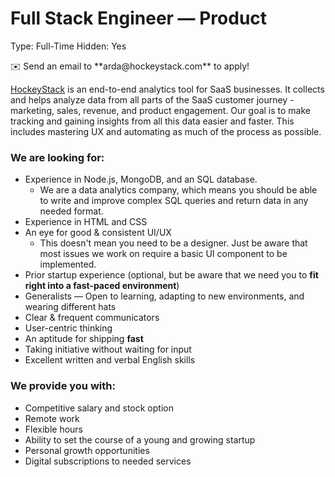 # Full Stack Engineer — Product

Type: Full-Time
Hidden: Yes

<aside>
✉️ Send an email to **arda@hockeystack.com** to apply!

</aside>

[HockeyStack](https://www.hockeystack.com) is an end-to-end analytics tool for SaaS businesses. It collects and helps analyze data from all parts of the SaaS customer journey - marketing, sales, revenue, and product engagement. Our goal is to make tracking and gaining insights from all this data easier and faster. This includes mastering UX and automating as much of the process as possible.

### We are looking for:

- Experience in Node.js, MongoDB, and an SQL database.
    - We are a data analytics company, which means you should be able to write and improve complex SQL queries and return data in any needed format.
- Experience in HTML and CSS
- An eye for good & consistent UI/UX
    - This doesn't mean you need to be a designer. Just be aware that most issues we work on require a basic UI component to be implemented.
- Prior startup experience (optional, but be aware that we need you to **fit right into a fast-paced environment**)
- Generalists — Open to learning, adapting to new environments, and wearing different hats
- Clear & frequent communicators
- User-centric thinking
- An aptitude for shipping **fast**
- Taking initiative without waiting for input
- Excellent written and verbal English skills

### We provide you with:

- Competitive salary and stock option
- Remote work
- Flexible hours
- Ability to set the course of a young and growing startup
- Personal growth opportunities
- Digital subscriptions to needed services